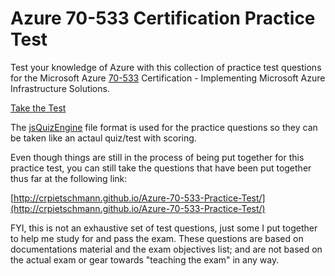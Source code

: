 # Azure 70-533 Certification Practice Test

Test your knowledge of Azure with this collection of practice test questions for the Microsoft Azure [70-533](https://www.microsoft.com/learning/en-us/exam-70-534.aspx) Certification - Implementing Microsoft Azure Infrastructure Solutions.

[Take the Test](http://crpietschmann.github.io/Azure-70-533-Practice-Test/)

The [jsQuizEngine](https://github.com/crpietschmann/jsQuizEngine) file format is used for the practice questions so they can be taken like an actaul quiz/test with scoring.

Even though things are still in the process of being put together for this practice test, you can still take the questions that have been put together thus far at the following link:

[http://crpietschmann.github.io/Azure-70-533-Practice-Test/](http://crpietschmann.github.io/Azure-70-533-Practice-Test/)

FYI, this is not an exhaustive set of test questions, just some I put together to help me study for and pass the exam. These questions are based on documentations material and the exam objectives list; and are not based on the actual exam or gear towards "teaching the exam" in any way.